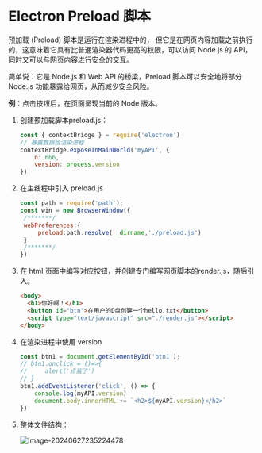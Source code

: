 # Electron Preload 脚本

预加载 (Preload) 脚本是运行在渲染进程中的， 但它是在网页内容加载之前执行的，这意味着它具有比普通渲染器代码更高的权限，可以访问 Node.js 的 API，同时又可以与网页内容进行安全的交互。

简单说：它是 Node.js 和 Web API 的桥梁，Preload 脚本可以安全地将部分 Node.js 功能暴露给网页，从而减少安全风险。

**例**：点击按钮后，在页面呈现当前的 Node 版本。

1. 创建预加载脚本preload.js﻿：

   ```js
   const { contextBridge } = require('electron')
   // 暴露数据给渲染进程
   contextBridge.exposeInMainWorld('myAPI', {
       n: 666,
       version: process.version
   })
   ```

2. 在主线程中引入 preload.js﻿

   ```js
   const path = require('path');
   const win = new BrowserWindow({
   	/*******/
   	webPreferences:{
   		preload:path.resolve(__dirname,'./preload.js')
   	}
   	/*******/
   })
   ```

3. 在 html 页面中编写对应按钮，并创建专门编写网页脚本的﻿render.js﻿，随后引入。

   ```html
   <body>
     <h1>你好啊！</h1>
     <button id="btn">在用户的D盘创建一个hello.txt</button>
     <script type="text/javascript" src="./render.js"></script>
   </body>
   ```

4. 在渲染进程中使用 version﻿

   ```js
   const btn1 = document.getElementById('btn1');
   // btn1.onclick = ()=>{
   //     alert('点我了')
   // }
   btn1.addEventListener('click', () => {
       console.log(myAPI.version)
       document.body.innerHTML += `<h2>${myAPI.version}</h2>`
   })
   ```

5. 整体文件结构：

   ![image-20240627235224478](https://fastly.jsdelivr.net/gh/LetengZzz/img@main/tc2/img202406272352335.png)

